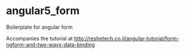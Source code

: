 # angular5_form
Boilerplate for angular form

Accompanies the tutorial at http://reshetech.co.il/angular-tutorial/form-ngform-and-two-ways-data-binding
